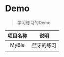 # Demo
> 学习练习的Demo

| 项目名称 | 说明       |
| :------: | ---------- |
|  MyBle   | 蓝牙的练习 |
|          |            |

